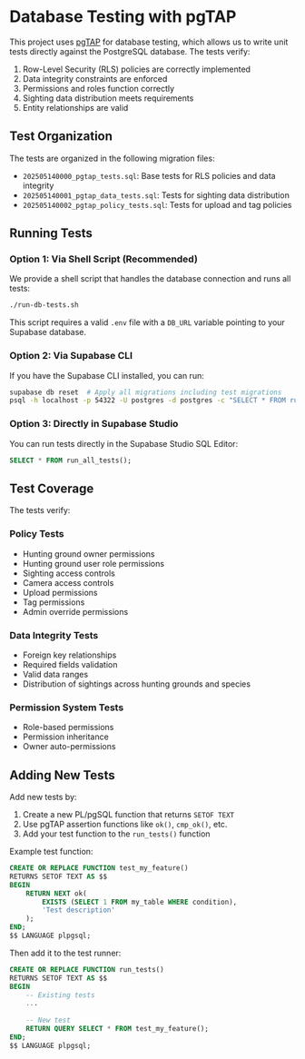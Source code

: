 # Database Testing with pgTAP

This project uses [pgTAP](https://pgtap.org/) for database testing, which allows us to write unit tests directly against the PostgreSQL database. The tests verify:

1. Row-Level Security (RLS) policies are correctly implemented
2. Data integrity constraints are enforced
3. Permissions and roles function correctly
4. Sighting data distribution meets requirements
5. Entity relationships are valid

## Test Organization

The tests are organized in the following migration files:

- `202505140000_pgtap_tests.sql`: Base tests for RLS policies and data integrity
- `202505140001_pgtap_data_tests.sql`: Tests for sighting data distribution
- `202505140002_pgtap_policy_tests.sql`: Tests for upload and tag policies

## Running Tests

### Option 1: Via Shell Script (Recommended)

We provide a shell script that handles the database connection and runs all tests:

```bash
./run-db-tests.sh
```

This script requires a valid `.env` file with a `DB_URL` variable pointing to your Supabase database.

### Option 2: Via Supabase CLI

If you have the Supabase CLI installed, you can run:

```bash
supabase db reset  # Apply all migrations including test migrations
psql -h localhost -p 54322 -U postgres -d postgres -c "SELECT * FROM run_all_tests();"
```

### Option 3: Directly in Supabase Studio

You can run tests directly in the Supabase Studio SQL Editor:

```sql
SELECT * FROM run_all_tests();
```

## Test Coverage

The tests verify:

### Policy Tests
- Hunting ground owner permissions
- Hunting ground user role permissions
- Sighting access controls
- Camera access controls
- Upload permissions
- Tag permissions
- Admin override permissions

### Data Integrity Tests
- Foreign key relationships
- Required fields validation
- Valid data ranges
- Distribution of sightings across hunting grounds and species

### Permission System Tests
- Role-based permissions
- Permission inheritance
- Owner auto-permissions

## Adding New Tests

Add new tests by:

1. Create a new PL/pgSQL function that returns `SETOF TEXT`
2. Use pgTAP assertion functions like `ok()`, `cmp_ok()`, etc.
3. Add your test function to the `run_tests()` function

Example test function:

```sql
CREATE OR REPLACE FUNCTION test_my_feature()
RETURNS SETOF TEXT AS $$
BEGIN
    RETURN NEXT ok(
        EXISTS (SELECT 1 FROM my_table WHERE condition),
        'Test description'
    );
END;
$$ LANGUAGE plpgsql;
```

Then add it to the test runner:

```sql
CREATE OR REPLACE FUNCTION run_tests()
RETURNS SETOF TEXT AS $$
BEGIN
    -- Existing tests
    ...
    
    -- New test
    RETURN QUERY SELECT * FROM test_my_feature();
END;
$$ LANGUAGE plpgsql;
``` 